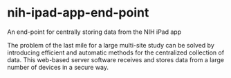 # nih-ipad-app-end-point
An end-point for centrally storing data from the NIH iPad app

The problem of the last mile for a large multi-site study can be solved by
introducing efficient and automatic methods for the centralized collection
of data. This web-based server software receives and stores data from a
large number of devices in a secure way.
